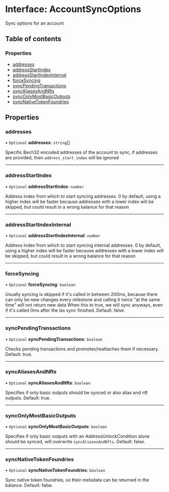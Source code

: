 # Interface: AccountSyncOptions

Sync options for an account

## Table of contents

### Properties

- [addresses](AccountSyncOptions.md#addresses)
- [addressStartIndex](AccountSyncOptions.md#addressstartindex)
- [addressStartIndexInternal](AccountSyncOptions.md#addressstartindexinternal)
- [forceSyncing](AccountSyncOptions.md#forcesyncing)
- [syncPendingTransactions](AccountSyncOptions.md#syncpendingtransactions)
- [syncAliasesAndNfts](AccountSyncOptions.md#syncaliasesandnfts)
- [syncOnlyMostBasicOutputs](AccountSyncOptions.md#synconlymostbasicoutputs)
- [syncNativeTokenFoundries](AccountSyncOptions.md#syncnativetokenfoundries)

## Properties

### addresses

• `Optional` **addresses**: `string`[]

Specific Bech32 encoded addresses of the account to sync, if addresses are provided,
then `address_start_index` will be ignored

___

### addressStartIndex

• `Optional` **addressStartIndex**: `number`

Address index from which to start syncing addresses. 0 by default, using a higher index will be faster because
addresses with a lower index will be skipped, but could result in a wrong balance for that reason

___

### addressStartIndexInternal

• `Optional` **addressStartIndexInternal**: `number`

Address index from which to start syncing internal addresses. 0 by default, using a higher index will be faster
because addresses with a lower index will be skipped, but could result in a wrong balance for that reason

___

### forceSyncing

• `Optional` **forceSyncing**: `boolean`

Usually syncing is skipped if it's called in between 200ms, because there can only be new changes every
milestone and calling it twice "at the same time" will not return new data
When this to true, we will sync anyways, even if it's called 0ms after the las sync finished. Default: false.

___

### syncPendingTransactions

• `Optional` **syncPendingTransactions**: `boolean`

Checks pending transactions and promotes/reattaches them if necessary.  Default: true.

___

### syncAliasesAndNfts

• `Optional` **syncAliasesAndNfts**: `boolean`

Specifies if only basic outputs should be synced or also alias and nft outputs. Default: true.

___

### syncOnlyMostBasicOutputs

• `Optional` **syncOnlyMostBasicOutputs**: `boolean`

Specifies if only basic outputs with an AddressUnlockCondition alone should be synced, will overwrite
`syncAliasesAndNfts`. Default: false.

___

### syncNativeTokenFoundries

• `Optional` **syncNativeTokenFoundries**: `boolean`

Sync native token foundries, so their metadata can be returned in the balance. Default: false.
